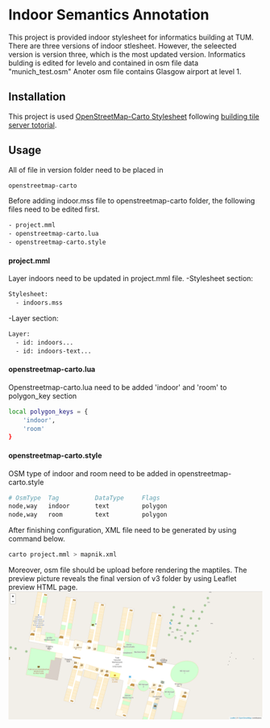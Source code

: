 # Indoor Semantics Annotation
This project is provided indoor stylesheet for informatics building at TUM. There are three versions of indoor stlesheet. However, the seleected version is version three, which is the most updated version. 
Informatics bulding is edited for levelo and contained in osm file data "munich_test.osm" Anoter osm file contains Glasgow airport at level 1.

## Installation
This project is used [OpenStreetMap-Carto Stylesheet](https://github.com/gravitystorm/openstreetmap-carto) following [building tile server totorial](https://switch2osm.org/serving-tiles/manually-building-a-tile-server-18-04-lts/).

## Usage

All of file in version folder need to be placed in 
```bash
openstreetmap-carto
```
Before adding indoor.mss file to openstreetmap-carto folder, the following files need to be edited first. 
```bash
- project.mml
- openstreetmap-carto.lua
- openstreetmap-carto.style

```
#### project.mml
Layer indoors need to be updated in project.mml file.
-Stylesheet section:
```bash
Stylesheet:
  - indoors.mss

```
-Layer section:
```bash
Layer:
  - id: indoors...
  - id: indoors-text...
```
#### openstreetmap-carto.lua
Openstreetmap-carto.lua need to be added 'indoor' and 'room' to polygon_key section
```bash
local polygon_keys = {
    'indoor',
    'room'
}
```
#### openstreetmap-carto.style
OSM type of indoor and room need to be added in openstreetmap-carto.style
```bash
# OsmType  Tag          DataType     Flags
node,way   indoor       text         polygon
node,way   room         text         polygon
```

After finishing configuration, XML file need to be generated by using command below.
```bash
carto project.mml > mapnik.xml
```
Moreover, osm file should be upload before rendering the maptiles. The preview picture reveals the final version of v3 folder by using Leaflet preview HTML page. 
![Version3 preview](V3.png)


